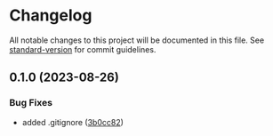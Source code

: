 # Changelog

All notable changes to this project will be documented in this file. See [standard-version](https://github.com/conventional-changelog/standard-version) for commit guidelines.

## 0.1.0 (2023-08-26)


### Bug Fixes

* added .gitignore ([3b0cc82](https://github.com/liquidiert/pcc/commit/3b0cc82bac9c39611bdfcfa1f96ff84cc54998e7))

